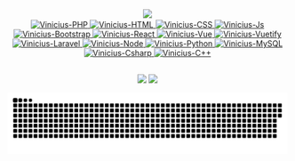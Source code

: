 ## 
 <div align="center">
  <a href="https://github.com/Vinicius-CS">
  <img height="180em" src="https://github-readme-stats.vercel.app/api?username=Vinicius-CS&show_icons=true&theme=dark&include_all_commits=true&count_private=true"/>
  <!--img height="180em" src="https://github-readme-stats.vercel.app/api/top-langs/?username=Vinicius-CS&theme=dark"/-->
</div>

<div align="center">
  <img alt="Vinicius-PHP" src="https://img.shields.io/badge/PHP-323330?style=for-the-badge&logo=php&logoColor=67D37E">
  <img alt="Vinicius-HTML" src="https://img.shields.io/badge/HTML-323330?style=for-the-badge&logo=html5&logoColor=67D37E">
  <img alt="Vinicius-CSS" src="https://img.shields.io/badge/CSS-323330?&style=for-the-badge&logo=css3&logoColor=67D37E">
  <img alt="Vinicius-Js" src="https://img.shields.io/badge/JavaScript-323330?style=for-the-badge&logo=javascript&logoColor=67D37E">
  <img alt="Vinicius-Bootstrap" src="https://img.shields.io/badge/Bootstrap-323330?style=for-the-badge&logo=bootstrap&logoColor=67D37E">
  <img alt="Vinicius-React" src="https://img.shields.io/badge/React-323330?style=for-the-badge&logo=react&logoColor=67D37E">
  <img alt="Vinicius-Vue" src="https://img.shields.io/badge/Vue.js-323330?style=for-the-badge&logo=vue.js&logoColor=67D37E">
  <img alt="Vinicius-Vuetify" src="https://img.shields.io/badge/Vuetify-323330?style=for-the-badge&logo=vuetify&logoColor=67D37E">
  <img alt="Vinicius-Laravel" src="https://img.shields.io/badge/Laravel-323330?style=for-the-badge&logo=laravel&logoColor=67D37E">
  <img alt="Vinicius-Node" src="https://img.shields.io/badge/Node.js-323330?style=for-the-badge&logo=node.js&logoColor=67D37E">
  <img alt="Vinicius-Python" src="https://img.shields.io/badge/Python-323330?style=for-the-badge&logo=python&logoColor=67D37E">
  <img alt="Vinicius-MySQL" src="https://img.shields.io/badge/MySQL-323330?style=for-the-badge&logo=mysql&logoColor=67D37E">
  <img alt="Vinicius-Csharp" src="https://img.shields.io/badge/C%23-323330?style=for-the-badge&logo=c-sharp&logoColor=67D37E">
  <img alt="Vinicius-C++" src="https://img.shields.io/badge/C++-323330?style=for-the-badge&logo=c%2B%2B&logoColor=67D37E">
</div>
  
  ##
 
<div align="center">
  <a href="https://www.linkedin.com/in/viniciusdacruzdasilva/" target="_blank"><img src="https://img.shields.io/badge/-LinkedIn-323330?style=for-the-badge&logo=linkedin&logoColor=67D37E" target="_blank"></a>
  <a href="mailto:vinicius--cruz@hotmail.com" target="_blank"><img src="https://img.shields.io/badge/EMail-323330?style=for-the-badge&logo=gmail&logoColor=67D37E" target="_blank"></a>
</div>

![Snake animation](https://github.com/Vinicius-CS/Vinicius-CS/blob/output/github-contribution-grid-snake.svg)
